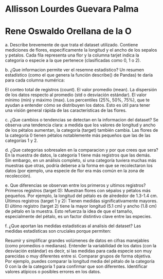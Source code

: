 # Allisson Lourdes Guevara Palma
# Rene Oswaldo Orellana de la O

a. Describe brevemente de que trata el dataset utilizado.
Contiene mediciones de flores, especificamente la longitud y el ancho de los sepalos y petalos. Cada fila representa una flor y la columna tarjet indica la categoria o especie a la que pertenece (clasificadas como 0, 1 o 2).

b. ¿Que informacion permite ver el resemne estadistico?
Un resumen estadístico (como el que genera la función describe() de Pandas) te daría para cada columna numérica:

El conteo total de registros (count).
El valor promedio (mean).
La dispersión de los datos respecto al promedio (std o desviación estándar).
El valor mínimo (min) y máximo (max).
Los percentiles (25%, 50%, 75%), que te ayudan a entender cómo se distribuyen los datos.
Esto es útil para tener una visión general rápida de las características de las flores.

c. ¿Que cambios o tendencias se detectan en la informacion del dataset?
Se observa una tendencia clara: a medida que los valores de longitud y ancho de los pétalos aumentan, la categoría (target) también cambia. Las flores de la categoría 0 tienen pétalos notablemente más pequeños que las de las categorías 1 y 2.

d. ¿Que categorias sobresalen en la comparacion y por que crees que sera?
En la muestra de datos, la categoría 1 tiene más registros que las demás. Sin embargo, en un análisis completo, si una categoría tuviera muchas más muestras que otras, podría deberse a la forma en que se recolectaron los datos (por ejemplo, una especie de flor era más común en la zona de recolección).

e. Que diferencias se observan entre los primeros y ultimos registros?
Primeros registros (target 0): Muestran flores con sépalos y pétalos más pequeños. Por ejemplo, la longitud del pétalo es de alrededor de 1.3-1.4 cm.
Últimos registros (target 1 y 2): Tienen medidas significativamente mayores. El último registro (target 2) tiene la mayor longitud (5.1 cm) y ancho (1.8 cm) de pétalo en la muestra.
Esto refuerza la idea de que el tamaño, especialmente del pétalo, es un factor distintivo clave entre las especies.


f. ¿Que aportan las medidas estadisticas al analisis del dataset?
Las medidas estadísticas son cruciales porque permiten:

Resumir y simplificar grandes volúmenes de datos en cifras manejables (como promedios o medianas).
Entender la variabilidad de los datos (con la desviación estándar) es decir, si las medidas para cada especie son muy parecidas o muy diferentes entre si.
Comparar grupos de forma objetiva. Por ejemplo, puedes comparar la longitud media del pétalo de la categoría 0 con la de la categoría 1 para confirmar que son diferentes.
Identificar valores atípicos o posibles errores en los datos.